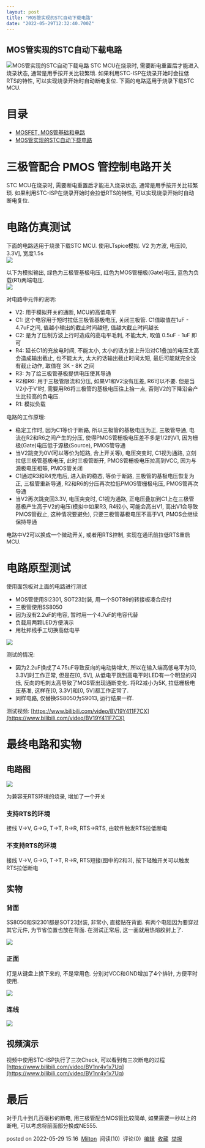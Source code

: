 ```yaml
---
layout: post
title: "MOS管实现的STC自动下载电路"
date: "2022-05-29T12:32:40.700Z"
---
```

MOS管实现的STC自动下载电路
----------------

![MOS管实现的STC自动下载电路](https://img2022.cnblogs.com/blog/650273/202205/650273-20220529151600986-1693629849.png) STC MCU在烧录时, 需要断电重置后才能进入烧录状态, 通常是用手按开关比较繁琐. 如果利用STC-ISP在烧录开始时会拉低RTS的特性, 可以实现烧录开始时自动断电复位. 下面的电路适用于烧录下载STC MCU.

目录
==

*   [MOSFET, MOS管基础和电路](https://www.cnblogs.com/milton/p/16272596.html)
*   [MOS管实现的STC自动下载电路](https://www.cnblogs.com/milton/p/16323894.html)

三极管配合 PMOS 管控制电路开关
==================

STC MCU在烧录时, 需要断电重置后才能进入烧录状态, 通常是用手按开关比较繁琐. 如果利用STC-ISP在烧录开始时会拉低RTS的特性, 可以实现烧录开始时自动断电复位.

电路仿真测试
======

下面的电路适用于烧录下载STC MCU. 使用LTspice模拟. V2 为方波, 电压\[0, 3.3V\], 宽度1.5s  
![](https://img2022.cnblogs.com/blog/650273/202205/650273-20220516192810849-105187632.png)

以下为模拟输出, 绿色为三极管基极电压, 红色为MOS管栅极(Gate)电压, 蓝色为负载(R1)两端电压.  
![](https://img2022.cnblogs.com/blog/650273/202205/650273-20220516192818726-2072441118.png)

对电路中元件的说明:

*   V2: 用于模拟开关的通断, MCU的高低电平
*   C1: 这个电容用于短时拉低三极管基极电压, 关闭三极管. C1值取值在1uF - 4.7uF之间, 值越小输出的截止时间越短, 值越大截止时间越长
*   C2: 是为了压制方波上行时造成的高电平毛刺, 不能太大, 取值 0.5uF - 1uF 即可
*   R4: 延长C1的充放电时间, 不能太小, 太小的话方波上升沿对C1叠加的电压太高会造成输出截止, 也不能太大, 太大的话输出截止时间太短, 最后可能就完全没有截止动作, 取值在 3K - 8K 之间
*   R3: 为了给三极管基极提供电压使其导通
*   R2和R6: 用于三极管限流和分压, 如果V1和V2没有压差, R6可以不要. 但是当V2小于V1时, 需要用R6将三极管的基极电压往上抬一点, 否则V2的下降沿会产生比较高的负电压.
*   R1: 模拟负载

电路的工作原理:

*   稳定工作时, 因为C1等价于断路, 所以三极管的基极电压为正, 三极管导通, 电流在R2和R6之间产生的分压, 使得PMOS管栅极电压差不多是1/2的V1, 因为栅极(Gate)电压低于源极(Source), PMOS管导通
*   当V2跳变为0V(可以等价为短路, 合上开关等), 电压突变时, C1视为通路, 立刻拉低三极管基极电压, 此时三极管断开, PMOS管栅极电压拉高到VCC, 因为与源极电压相等, PMOS管关闭
*   C1通过R3和R4充电后, 进入新的稳态, 等价于断路, 三极管的基极电压恢复为正, 三极管重新导通, R2和R6的分压再次拉低PMOS管栅极电压, PMOS管再次导通
*   当V2再次跳变回3.3V, 电压突变时, C1视为通路, 正电压叠加到C1上在三极管基极产生高于V2的电压(模拟中如果R3, R4较小, 可能会高出V1, 高出V1会导致PMOS管截止, 这种情况要避免), 只要三极管基极电压不高于V1, PMOS会继续保持导通

电路中V2可以换成一个微动开关, 或者用RTS控制, 实现在通讯前拉低RTS重启MCU.

电路原型测试
======

使用面包板对上面的电路进行测试

*   MOS管使用SI2301, SOT23封装, 用一个SOT89的转接板凑合应付
*   三极管使用SS8050
*   因为没有2.2uF的电容, 暂时用一个4.7uF的电容代替
*   负载用两颗LED方便演示
*   用杜邦线手工切换高低电平

![](https://img2022.cnblogs.com/blog/650273/202205/650273-20220522083511791-596758560.jpg)

测试的情况:

*   因为2.2uF换成了4.75uF导致反向的电动势增大, 所以在输入端高低电平为\[0, 3.3V\]时工作正常, 但是在\[0, 5V\], 从低电平跳到高电平时LED有一个明显的闪烁, 反向的毛刺太高导致了MOS管出现通断变化. 将R2减小为5K, 拉低栅极电压基准, 这样在\[0, 3.3V\]和\[0, 5V\]都工作正常了.
*   同样电路, 仅替换SS8050为S9013, 运行结果一样.

测试视频: [https://www.bilibili.com/video/BV19Y411F7CX](https://www.bilibili.com/video/BV19Y411F7CX)

最终电路和实物
=======

电路图
---

![](https://img2022.cnblogs.com/blog/650273/202205/650273-20220529145528378-1674628352.png)

为兼容无RTS环境的烧录, 增加了一个开关

### 支持RTS的环境

接线 V->V, G->G, T->T, R->R, RTS->RTS, 由软件触发RTS拉低断电

### 不支持RTS的环境

接线 V->V, G->G, T->T, R->R, RTS短接(图中的2和3), 按下轻触开关可以触发RTS拉低断电

实物
--

### 背面

SS8050和SI2301都是SOT23封装, 非常小, 直接贴在背面. 有两个电阻因为要穿过其它元件, 为节省位置也放在背面. 在测试正常后, 这一面就用热熔胶封上了.

![](https://img2022.cnblogs.com/blog/650273/202205/650273-20220529150021517-953844124.jpg)  
  

### 正面

灯是从键盘上换下来的, 不是常用色. 分别对VCC和GND增加了4个排针, 方便平时使用.

![](https://img2022.cnblogs.com/blog/650273/202205/650273-20220529150029586-727814645.jpg)  
  

### 连线

![](https://img2022.cnblogs.com/blog/650273/202205/650273-20220529150036634-2039625420.jpg)

视频演示
----

视频中使用STC-ISP执行了三次Check, 可以看到有三次断电的过程  
[https://www.bilibili.com/video/BV1nr4y1x7Uq](https://www.bilibili.com/video/BV1nr4y1x7Uq)

最后
==

对于几十到几百毫秒的断电, 用三极管配合MOS管比较简单, 如果需要一秒以上的断电, 可以考虑将前面部分换成NE555.

posted on 2022-05-29 15:16  [Milton](https://www.cnblogs.com/milton/)  阅读(10)  评论(0)  [编辑](https://i.cnblogs.com/EditPosts.aspx?postid=16323894)  [收藏](javascript:void(0))  [举报](javascript:void(0))